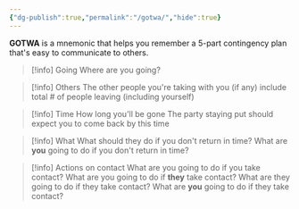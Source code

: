 ```yaml
---
{"dg-publish":true,"permalink":"/gotwa/","hide":true}
---
```

**GOTWA** is a mnemonic that helps you remember a 5-part contingency plan that's easy to communicate to others. 
> [!info] Going
> Where are you going?

> [!info] Others
> The other people you're taking with you (if any)
> include total # of people leaving (including yourself)

> [!info] Time
> How long you'll be gone
> The party staying put should expect you to come back by this time

> [!info] What
> What should they do if you don't return in time?
> What are __you__ going to do if you don't return in time?

> [!info] Actions on contact
> What are you going to do if you take contact?
> What are you going to do if **they** take contact?
> What are they going to do if they take contact?
> What are **you** going to do if they take contact?


